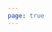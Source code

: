```yaml
---
page: true
---
```


<script setup>
import Home from './.vitepress/theme/components/Home.vue'
</script>

<Home />
